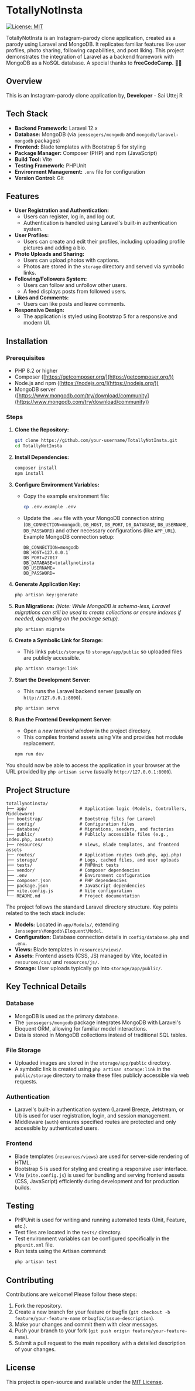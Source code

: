 # TotallyNotInsta

[![License: MIT](https://img.shields.io/badge/License-MIT-yellow.svg)](https://opensource.org/licenses/MIT)

TotallyNotInsta is an Instagram-parody clone application, created as a parody using Laravel and MongoDB. It replicates familiar features like user profiles, photo sharing, following capabilities, and post liking. This project demonstrates the integration of Laravel as a backend framework with MongoDB as a NoSQL database. A special thanks to <b>freeCodeCamp.</b> 🙇‍♂️

## Overview
This is an Instagram-parody clone application by,
**Developer** - <a>Sai Uttej R</a>
<!-- Optional: Add a screenshot or GIF here -->
<!-- ![Screenshot](link/to/your/screenshot.png) -->

## Tech Stack

*   **Backend Framework:** Laravel 12.x
*   **Database:** MongoDB (via `jenssegers/mongodb` and `mongodb/laravel-mongodb` packages)
*   **Frontend:** Blade templates with Bootstrap 5 for styling
*   **Package Manager:** Composer (PHP) and npm (JavaScript)
*   **Build Tool:** Vite
*   **Testing Framework:** PHPUnit
*   **Environment Management:** `.env` file for configuration
*   **Version Control:** Git

## Features

*   **User Registration and Authentication:**
    *   Users can register, log in, and log out.
    *   Authentication is handled using Laravel's built-in authentication system.
*   **User Profiles:**
    *   Users can create and edit their profiles, including uploading profile pictures and adding a bio.
*   **Photo Uploads and Sharing:**
    *   Users can upload photos with captions.
    *   Photos are stored in the `storage` directory and served via symbolic links.
*   **Following/Followers System:**
    *   Users can follow and unfollow other users.
    *   A feed displays posts from followed users.
*   **Likes and Comments:**
    *   Users can like posts and leave comments.
*   **Responsive Design:**
    *   The application is styled using Bootstrap 5 for a responsive and modern UI.

## Installation

### Prerequisites

*   PHP 8.2 or higher
*   Composer ([https://getcomposer.org/](https://getcomposer.org/))
*   Node.js and npm ([https://nodejs.org/](https://nodejs.org/))
*   MongoDB server ([https://www.mongodb.com/try/download/community](https://www.mongodb.com/try/download/community))

### Steps

1.  **Clone the Repository:**
    ```bash
    git clone https://github.com/your-username/TotallyNotInsta.git
    cd TotallyNotInsta
    ```

2.  **Install Dependencies:**
    ```bash
    composer install
    npm install
    ```

3.  **Configure Environment Variables:**
    *   Copy the example environment file:
        ```bash
        cp .env.example .env
        ```
    *   Update the `.env` file with your MongoDB connection string (`DB_CONNECTION=mongodb`, `DB_HOST`, `DB_PORT`, `DB_DATABASE`, `DB_USERNAME`, `DB_PASSWORD`) and other necessary configurations (like `APP_URL`). Example MongoDB connection setup:
        ```dotenv
        DB_CONNECTION=mongodb
        DB_HOST=127.0.0.1
        DB_PORT=27017
        DB_DATABASE=totallynotinsta
        DB_USERNAME=
        DB_PASSWORD=
        ```

4.  **Generate Application Key:**
    ```bash
    php artisan key:generate
    ```

5.  **Run Migrations:**
    *(Note: While MongoDB is schema-less, Laravel migrations can still be used to create collections or ensure indexes if needed, depending on the package setup).*
    ```bash
    php artisan migrate
    ```

6.  **Create a Symbolic Link for Storage:**
    *   This links `public/storage` to `storage/app/public` so uploaded files are publicly accessible.
    ```bash
    php artisan storage:link
    ```

7.  **Start the Development Server:**
    *   This runs the Laravel backend server (usually on `http://127.0.0.1:8000`).
    ```bash
    php artisan serve
    ```

8.  **Run the Frontend Development Server:**
    *   Open a *new terminal window* in the project directory.
    *   This compiles frontend assets using Vite and provides hot module replacement.
    ```bash
    npm run dev
    ```

You should now be able to access the application in your browser at the URL provided by `php artisan serve` (usually `http://127.0.0.1:8000`).

## Project Structure

```
totallynotinsta/
├── app/                    # Application logic (Models, Controllers, Middleware)
├── bootstrap/              # Bootstrap files for Laravel
├── config/                 # Configuration files
├── database/               # Migrations, seeders, and factories
├── public/                 # Publicly accessible files (e.g., index.php, assets)
├── resources/              # Views, Blade templates, and frontend assets
├── routes/                 # Application routes (web.php, api.php)
├── storage/                # Logs, cached files, and user uploads
├── tests/                  # PHPUnit tests
├── vendor/                 # Composer dependencies
├── .env                    # Environment configuration
├── composer.json           # PHP dependencies
├── package.json            # JavaScript dependencies
├── vite.config.js          # Vite configuration
└── README.md               # Project documentation
```

The project follows the standard Laravel directory structure. Key points related to the tech stack include:

*   **Models:** Located in `app/Models/`, extending `Jenssegers\Mongodb\Eloquent\Model`.
*   **Configuration:** Database connection details in `config/database.php` and `.env`.
*   **Views:** Blade templates in `resources/views/`.
*   **Assets:** Frontend assets (CSS, JS) managed by Vite, located in `resources/css/` and `resources/js/`.
*   **Storage:** User uploads typically go into `storage/app/public/`.

## Key Technical Details

### Database

*   MongoDB is used as the primary database.
*   The `jenssegers/mongodb` package integrates MongoDB with Laravel's Eloquent ORM, allowing for familiar model interactions.
*   Data is stored in MongoDB collections instead of traditional SQL tables.

### File Storage

*   Uploaded images are stored in the `storage/app/public` directory.
*   A symbolic link is created using `php artisan storage:link` in the `public/storage` directory to make these files publicly accessible via web requests.

### Authentication

*   Laravel's built-in authentication system (Laravel Breeze, Jetstream, or UI) is used for user registration, login, and session management.
*   Middleware (`auth`) ensures specified routes are protected and only accessible by authenticated users.

### Frontend

*   Blade templates (`resources/views`) are used for server-side rendering of HTML.
*   Bootstrap 5 is used for styling and creating a responsive user interface.
*   Vite (`vite.config.js`) is used for bundling and serving frontend assets (CSS, JavaScript) efficiently during development and for production builds.

## Testing

*   PHPUnit is used for writing and running automated tests (Unit, Feature, etc.).
*   Test files are located in the `tests/` directory.
*   Test environment variables can be configured specifically in the `phpunit.xml` file.
*   Run tests using the Artisan command:
    ```bash
    php artisan test
    ```

## Contributing

Contributions are welcome! Please follow these steps:

1.  Fork the repository.
2.  Create a new branch for your feature or bugfix (`git checkout -b feature/your-feature-name` or `bugfix/issue-description`).
3.  Make your changes and commit them with clear messages.
4.  Push your branch to your fork (`git push origin feature/your-feature-name`).
5.  Submit a pull request to the main repository with a detailed description of your changes.

## License

This project is open-source and available under the [MIT License](LICENSE).